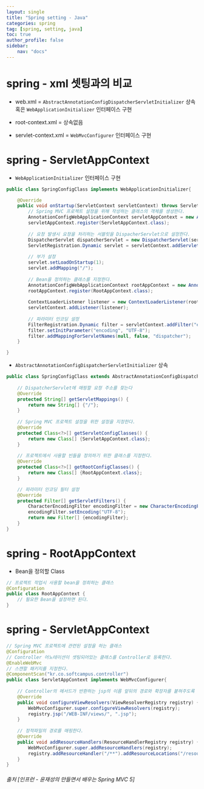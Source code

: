 ```yaml
---
layout: single
title: "Spring setting - Java"
categories: spring
tag: [spring, setting, java]
toc: true
author_profile: false
sidebar:
    nav: "docs"
---
```


# spring - xml 셋팅과의 비교
- web.xml = `AbstractAnnotationConfigDispatcherServletInitializer` 상속  
            혹은 `WebApplicationInitializer` 인터페이스 구현

- root-context.xml = 상속없음
- servlet-context.xml = `WebMvcConfigurer` 인터페이스 구현

# spring - ServletAppContext
- `WebApplicationInitializer` 인터페이스 구현

```java
public class SpringConfigClass implements WebApplicationInitializer{

	@Override
	public void onStartup(ServletContext servletContext) throws ServletException {
		// Spring MVC 프로젝트 설정을 위해 작성하는 클래스의 객체를 생성한다.
		AnnotationConfigWebApplicationContext servletAppContext = new AnnotationConfigWebApplicationContext();
		servletAppContext.register(ServletAppContext.class);
		
		// 요청 발생시 요청을 처리하는 서블릿을 DispacherServlet으로 설정한다.
		DispatcherServlet dispatcherServlet = new DispatcherServlet(servletAppContext);
		ServletRegistration.Dynamic servlet = servletContext.addServlet("dispatcher", dispatcherServlet);
		
		// 부가 설정
		servlet.setLoadOnStartup(1);
		servlet.addMapping("/");
		
		// Bean을 정의하는 클래스를 지정한다.
		AnnotationConfigWebApplicationContext rootAppContext = new AnnotationConfigWebApplicationContext();
		rootAppContext.register(RootAppContext.class);
		
		ContextLoaderListener listener = new ContextLoaderListener(rootAppContext);
		servletContext.addListener(listener);
		
		// 파라미터 인코딩 설정
		FilterRegistration.Dynamic filter = servletContext.addFilter("encodingFilter", CharacterEncodingFilter.class);
		filter.setInitParameter("encoding", "UTF-8");
		filter.addMappingForServletNames(null, false, "dispatcher");
	}

}
```

- `AbstractAnnotationConfigDispatcherServletInitializer` 상속  

```java
public class SpringConfigClass extends AbstractAnnotationConfigDispatcherServletInitializer{
	
	// DispatcherServlet에 매핑할 요청 주소를 찾는다
	@Override
	protected String[] getServletMappings() {
		return new String[] {"/"};
	}
	
	// Spring MVC 프로젝트 설정을 위한 설정을 지정한다.
	@Override
	protected Class<?>[] getServletConfigClasses() {
		return new Class[] {ServletAppContext.class};
	}
	
	// 프로젝트에서 사용할 빈들을 정의하기 위한 클래스를 지정한다.
	@Override
	protected Class<?>[] getRootConfigClasses() {
		return new Class[] {RootAppContext.class};
	}

	// 파라미터 인코딩 필터 설정
	@Override
	protected Filter[] getServletFilters() {
		CharacterEncodingFilter encodingFilter = new CharacterEncodingFilter();
		encodingFilter.setEncoding("UTF-8");
		return new Filter[] {encodingFilter};
	}
}
```

# spring - RootAppContext
- Bean을 정의할 Class

```java
// 프로젝트 작업시 사용할 bean을 정희하는 클래스
@Configuration
public class RootAppContext {
    // 필요한 Bean을 설정하면 된다.
}
```

# spring - ServletAppContext

```java
// Spring MVC 프로젝트에 관련된 설정을 하는 클래스
@Configuration
// Controller 어노테이션이 셋팅되어있는 클래스를 Controller로 등록한다.
@EnableWebMvc
// 스캔할 패키지를 지정한다.
@ComponentScan("kr.co.softcampus.controller")
public class ServletAppContext implements WebMvcConfigurer{
	
	// Controller의 메서드가 반환하는 jsp의 이름 앞뒤의 경로와 확장자를 붙혀주도록 설정한다.
	@Override
	public void configureViewResolvers(ViewResolverRegistry registry) {
		WebMvcConfigurer.super.configureViewResolvers(registry);
		registry.jsp("/WEB-INF/views/", ".jsp");
	}
	
	// 정적파일의 경로를 매핑한다.
	@Override
	public void addResourceHandlers(ResourceHandlerRegistry registry) {
		WebMvcConfigurer.super.addResourceHandlers(registry);
		registry.addResourceHandler("/**").addResourceLocations("/resources/");
	}
}
```

###### 출처 [인프런 - 윤재성의 만들면서 배우는 Spring MVC 5]